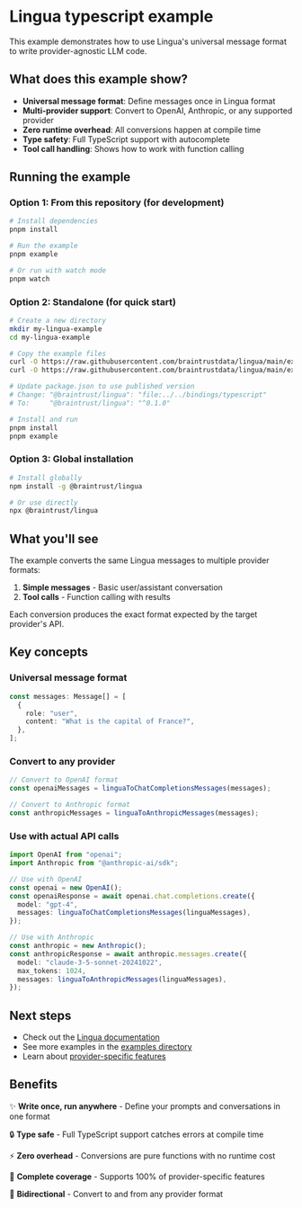 # Lingua typescript example

This example demonstrates how to use Lingua's universal message format to write provider-agnostic LLM code.

## What does this example show?

- **Universal message format**: Define messages once in Lingua format
- **Multi-provider support**: Convert to OpenAI, Anthropic, or any supported provider
- **Zero runtime overhead**: All conversions happen at compile time
- **Type safety**: Full TypeScript support with autocomplete
- **Tool call handling**: Shows how to work with function calling

## Running the example

### Option 1: From this repository (for development)

```bash
# Install dependencies
pnpm install

# Run the example
pnpm example

# Or run with watch mode
pnpm watch
```

### Option 2: Standalone (for quick start)

```bash
# Create a new directory
mkdir my-lingua-example
cd my-lingua-example

# Copy the example files
curl -O https://raw.githubusercontent.com/braintrustdata/lingua/main/examples/typescript/index.ts
curl -O https://raw.githubusercontent.com/braintrustdata/lingua/main/examples/typescript/package.json

# Update package.json to use published version
# Change: "@braintrust/lingua": "file:../../bindings/typescript"
# To:     "@braintrust/lingua": "^0.1.0"

# Install and run
pnpm install
pnpm example
```

### Option 3: Global installation

```bash
# Install globally
npm install -g @braintrust/lingua

# Or use directly
npx @braintrust/lingua
```

## What you'll see

The example converts the same Lingua messages to multiple provider formats:

1. **Simple messages** - Basic user/assistant conversation
2. **Tool calls** - Function calling with results

Each conversion produces the exact format expected by the target provider's API.

## Key concepts

### Universal message format

```typescript
const messages: Message[] = [
  {
    role: "user",
    content: "What is the capital of France?",
  },
];
```

### Convert to any provider

```typescript
// Convert to OpenAI format
const openaiMessages = linguaToChatCompletionsMessages(messages);

// Convert to Anthropic format
const anthropicMessages = linguaToAnthropicMessages(messages);
```

### Use with actual API calls

```typescript
import OpenAI from "openai";
import Anthropic from "@anthropic-ai/sdk";

// Use with OpenAI
const openai = new OpenAI();
const openaiResponse = await openai.chat.completions.create({
  model: "gpt-4",
  messages: linguaToChatCompletionsMessages(linguaMessages),
});

// Use with Anthropic
const anthropic = new Anthropic();
const anthropicResponse = await anthropic.messages.create({
  model: "claude-3-5-sonnet-20241022",
  max_tokens: 1024,
  messages: linguaToAnthropicMessages(linguaMessages),
});
```

## Next steps

- Check out the [Lingua documentation](https://github.com/braintrustdata/lingua)
- See more examples in the [examples directory](../)
- Learn about [provider-specific features](../../README.md#provider-support)

## Benefits

✨ **Write once, run anywhere** - Define your prompts and conversations in one format

🔒 **Type safe** - Full TypeScript support catches errors at compile time

⚡ **Zero overhead** - Conversions are pure functions with no runtime cost

🎯 **Complete coverage** - Supports 100% of provider-specific features

🔄 **Bidirectional** - Convert to and from any provider format
